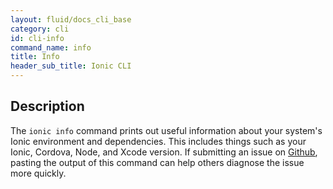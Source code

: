 ```yaml
---
layout: fluid/docs_cli_base
category: cli
id: cli-info
command_name: info
title: Info
header_sub_title: Ionic CLI
---
```


## Description

The `ionic info` command prints out useful information about your system's Ionic environment and dependencies. This includes things such as your Ionic, Cordova, Node, and Xcode version. If submitting an issue on [Github](https://github.com/driftyco/ionic2/issues), pasting the output of this command can help others diagnose the issue more quickly.
